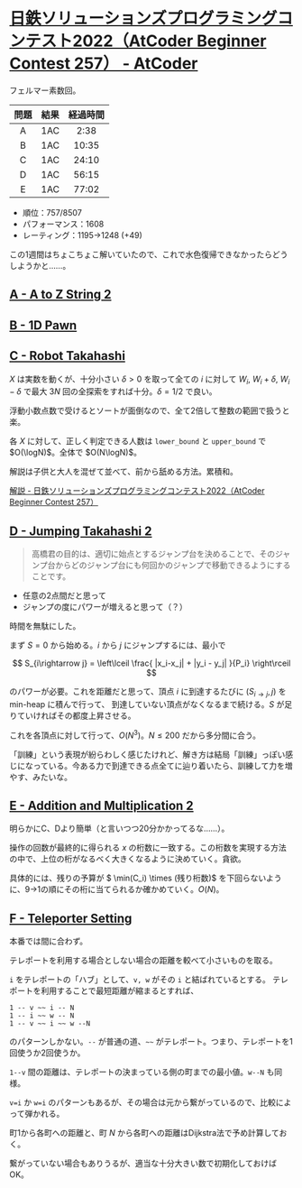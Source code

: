 # [日鉄ソリューションズプログラミングコンテスト2022（AtCoder Beginner Contest 257） \- AtCoder](https://atcoder.jp/contests/abc257)

フェルマー素数回。

|問題|結果|経過時間|
|:---:|:---:|:---:|
|A|1AC|2:38|
|B|1AC|10:35|
|C|1AC|24:10|
|D|1AC|56:15|
|E|1AC|77:02|

- 順位：757/8507
- パフォーマンス：1608
- レーティング：1195→1248 (+49)

この1週間はちょこちょこ解いていたので、これで水色復帰できなかったらどうしようかと……。

## [A \- A to Z String 2](https://atcoder.jp/contests/abc257/tasks/abc257_a)

## [B \- 1D Pawn](https://atcoder.jp/contests/abc257/tasks/abc257_b)

## [C \- Robot Takahashi](https://atcoder.jp/contests/abc257/tasks/abc257_c)

$X$ は実数を動くが、十分小さい $\delta>0$ を取って全ての $i$ に対して $W_i$, $W_i+\delta$, $W_i-\delta$ で最大 $3N$ 回の全探索をすれば十分。$\delta = 1/2$ で良い。

浮動小数点数で受けるとソートが面倒なので、全て2倍して整数の範囲で扱うと楽。

各 $X$ に対して、正しく判定できる人数は `lower_bound` と `upper_bound` で $O(\logN)$。全体で $O(N\logN)$。

解説は子供と大人を混ぜて並べて、前から舐める方法。累積和。

[解説 \- 日鉄ソリューションズプログラミングコンテスト2022（AtCoder Beginner Contest 257）](https://atcoder.jp/contests/abc257/editorial/4181)

## [D \- Jumping Takahashi 2](https://atcoder.jp/contests/abc257/tasks/abc257_d)

> 高橋君の目的は、適切に始点とするジャンプ台を決めることで、そのジャンプ台からどのジャンプ台にも何回かのジャンプで移動できるようにすることです。

- 任意の2点間だと思って
- ジャンプの度にパワーが増えると思って（？）

時間を無駄にした。

まず $S=0$ から始める。$i$ から $j$ にジャンプするには、最小で

$$
S_{i\rightarrow j} = \left\lceil \frac{ |x_i-x_j| + |y_i - y_j| }{P_i} \right\rceil
$$

のパワーが必要。これを距離だと思って、頂点 $i$ に到達するたびに $(S_{i\rightarrow j}, j)$ を min-heap に積んで行って、
到達していない頂点がなくなるまで続ける。$S$ が足りていければその都度上昇させる。

これを各頂点に対して行って、$O(N^3)$。$N \leq 200$ だから多分間に合う。

「訓練」という表現が紛らわしく感じたけれど、解き方は結局「訓練」っぽい感じになっている。今ある力で到達できる点全てに辿り着いたら、訓練して力を増やす、みたいな。

## [E \- Addition and Multiplication 2](https://atcoder.jp/contests/abc257/tasks/abc257_e)

明らかにC、Dより簡単（と言いつつ20分かかってるな……）。

操作の回数が最終的に得られる $x$ の桁数に一致する。この桁数を実現する方法の中で、上位の桁がなるべく大きくなるように決めていく。貪欲。

具体的には、残りの予算が $ \min(C_i) \times (残り桁数)$ を下回らないように、9→1の順にその桁に当てられるか確かめていく。$O(N)$。

## [F \- Teleporter Setting](https://atcoder.jp/contests/abc257/tasks/abc257_f)

本番では間に合わず。

テレポートを利用する場合としない場合の距離を較べて小さいものを取る。

`i` をテレポートの「ハブ」として、`v, w` がその `i` と結ばれているとする。
テレポートを利用することで最短距離が縮まるとすれば、

```
1 -- v ~~ i -- N
1 -- i ~~ w -- N
1 -- v ~~ i ~~ w --N
```

のパターンしかない。`--` が普通の道、`~~` がテレポート。つまり、テレポートを1回使うか2回使うか。

`1--v` 間の距離は、テレポートの決まっている側の町までの最小値。`w--N` も同様。

`v=i` か `w=i` のパターンもあるが、その場合は元から繋がっているので、比較によって弾かれる。

町1から各町への距離と、町 $N$ から各町への距離はDijkstra法で予め計算しておく。

繋がっていない場合もありうるが、適当な十分大きい数で初期化しておけばOK。